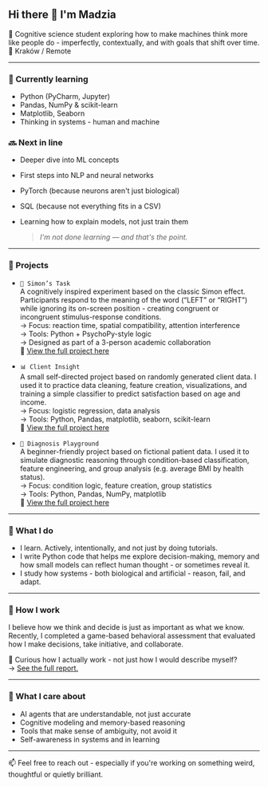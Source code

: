 ## Hi there 👋 I'm Madzia

🧠 Cognitive science student exploring how to make machines think more like people do - imperfectly, contextually, and with goals that shift over time.  
📍 Kraków / Remote

---

### 🌱 Currently learning
- Python (PyCharm, Jupyter)  
- Pandas, NumPy & scikit-learn  
- Matplotlib, Seaborn  
- Thinking in systems - human and machine

### 🔜 Next in line
- Deeper dive into ML concepts
- First steps into NLP and neural networks 
- PyTorch (because neurons aren't just biological)
- SQL (because not everything fits in a CSV)
- Learning how to explain models, not just train them

  > *I'm not done learning — and that's the point.*

---

### 🧪 Projects

- `🧠 Simon’s Task`  
  A cognitively inspired experiment based on the classic Simon effect. Participants respond to the meaning of the word (“LEFT” or “RIGHT”) while ignoring its on-screen position - creating congruent or incongruent stimulus-response conditions.  
  → Focus: reaction time, spatial compatibility, attention interference  
  → Tools: Python + PsychoPy-style logic  
  → Designed as part of a 3-person academic collaboration  
  🔗 [View the full project here](https://github.com/mhomel/simons-task-experiment)

- `📊 Client Insight`  
  A small self-directed project based on randomly generated client data. I used it to practice data cleaning, feature creation, visualizations, and training a simple classifier to predict satisfaction based on age and income.  
  → Focus: logistic regression, data analysis  
  → Tools: Python, Pandas, matplotlib, seaborn, scikit-learn  
  🔗 [View the full project here](https://github.com/mhomel/client_insight)

- `🧬 Diagnosis Playground`  
  A beginner-friendly project based on fictional patient data. I used it to simulate diagnostic reasoning through condition-based classification, feature engineering, and group analysis (e.g. average BMI by health status).  
  → Focus: condition logic, feature creation, group statistics  
  → Tools: Python, Pandas, NumPy, matplotlib  
  🔗 [View the full project here](https://github.com/mhomel/diagnosis-playground)


---

### 💭 What I do

- I learn. Actively, intentionally, and not just by doing tutorials.  
- I write Python code that helps me explore decision-making, memory and how small models can reflect human thought - or sometimes reveal it.  
- I study how systems - both biological and artificial - reason, fail, and adapt.

---

### 🧩 How I work

I believe how we think and decide is just as important as what we know.  
Recently, I completed a game-based behavioral assessment that evaluated how I make decisions, take initiative, and collaborate.

🧠 Curious how I actually work - not just how I would describe myself?  
→ [See the full report.](https://github.com/mhomel/how-i-work)


---

### 🧠 What I care about

- AI agents that are understandable, not just accurate  
- Cognitive modeling and memory-based reasoning  
- Tools that make sense of ambiguity, not avoid it  
- Self-awareness in systems and in learning

---

📫 Feel free to reach out - especially if you're working on something weird, thoughtful or quietly brilliant.
